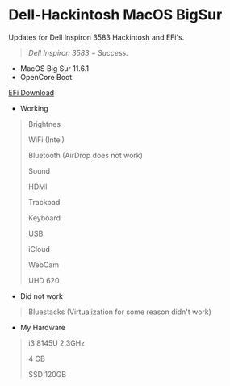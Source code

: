 # Dell-Hackintosh MacOS BigSur
Updates for Dell Inspiron 3583 Hackintosh and EFi's.

> _Dell Inspiron 3583 = Success._

- MacOS Big Sur 11.6.1
- OpenCore Boot

[ EFi Download ](https://www.mediafire.com/file/cqjq7o7njezmoed/EFI.zip/file?fbclid=IwAR0Zm5u9NNWgu0LxENalGU6mBU9c7V9v7ISfh9z_NfHOG0rOBJFP9futgRQ)

-   Working

> Brightnes
> 
> WiFi (Intel)
> 
> Bluetooth (AirDrop does not work)
> 
> Sound
> 
> HDMI
> 
> Trackpad
> 
> Keyboard
> 
> USB
> 
> iCloud
> 
> WebCam
> 
> UHD 620
> 

-   Did not work

> Bluestacks (Virtualization for some reason didn't work)
- My Hardware
> i3 8145U 2.3GHz
> 
> 4 GB
> 
> SSD 120GB
> 
